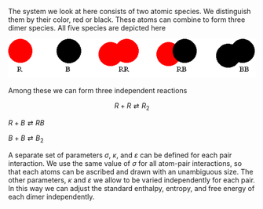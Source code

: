 

The system we look at here consists of two atomic species.  We distinguish them by their color, red or black.  These atoms can combine to form three dimer species.  All five species are depicted here

![](./ReactionEquilibrium_Fivespecies.gif)

Among these we can form three independent reactions



$$
R + R \rightleftarrows R_2
$$


$R + B \rightleftarrows RB$


$B + B \rightleftarrows B_2$



A separate set of parameters $\sigma$, $\kappa$, and $\varepsilon$ can be defined for each pair interaction.  We use the same value of $\sigma$ for all atom-pair interactions, so that each atoms can be ascribed and drawn with an unambiguous size.  The other parameters,  $\kappa$ and $\varepsilon$ we allow to be varied independently for each pair.  In this way we can adjust the standard enthalpy, entropy, and free energy of each dimer independently.